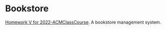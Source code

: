 # Bookstore
[Homework Ⅴ for 2022-ACMClassCourse](https://github.com/ACMClassCourse-2022/Bookstore-2022). A bookstore management system.
